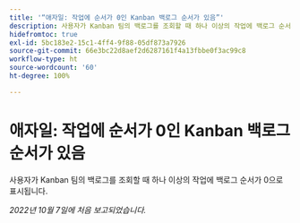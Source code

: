 ```yaml
---
title: '“애자일: 작업에 순서가 0인 Kanban 백로그 순서가 있음”'
description: 사용자가 Kanban 팀의 백로그를 조회할 때 하나 이상의 작업에 백로그 순서가 0으로 표시됩니다.
hidefromtoc: true
exl-id: 5bc183e2-15c1-4ff4-9f88-05df873a7926
source-git-commit: 66e3bc22d8aef2d6287161f4a13fbbe0f3ac99c8
workflow-type: ht
source-wordcount: '60'
ht-degree: 100%

---
```


# 애자일: 작업에 순서가 0인 Kanban 백로그 순서가 있음

사용자가 Kanban 팀의 백로그를 조회할 때 하나 이상의 작업에 백로그 순서가 0으로 표시됩니다.

_2022년 10월 7일에 처음 보고되었습니다._
